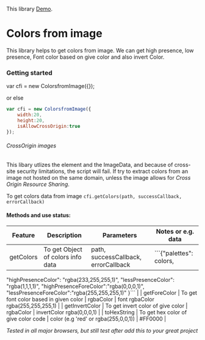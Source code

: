This library [Demo](https://pages.github.com/).
# Colors from image
This library helps to get colors from image. We can get high presence, low presence, Font color based on give color and also invert Color.

### Getting started

var cfi = new ColorsfromImage({});

or else
```javascript
var cfi = new ColorsfromImage({
    width:20,
    height:20,
    isAllowCrossOrigin:true
});
```

###### CrossOrigin images
This libary utlizes the <canvas> element and the ImageData, and because of cross-site security limitations, the script will fail. If try to extract colors from an image not hosted on the same domain, unless the image allows for *Cross Origin Resource Sharing*.

To get colors data from image `cfi.getColors(path, successCallback, errorCallback)`

#### Methods and use status:

| Feature          | Description                               | Parameters                            | Notes or e.g. data                     |
|------------------|-------------------------------------------|---------------------------------------|----------------------------------------|
| getColors        | To get Object of colors info data         | path, successCallback, errorCallback  | ```{"palettes": colors,
"highPresenceColor": "rgba(233,255,255,1)",
"lessPresenceColor": "rgba(1,1,1,1)",
"highPresenceForeColor":"rgba(0,0,0,1)",
"lessPresenceForeColor":"rgba(255,255,255,1)" }``` |
| getForeColor     | To get font color based in given color    | rgbaColor                             |  font rgbaColor    rgba(255,255,255,1) |
| getInvertColor   | To get invert color of give color         | rgbaColor                             |  invertColor rgba(0,0,0,1)             |
| toHexString      | To get hex color of give color code       | color (e.g 'red' or rgba(255,0,0,1))  |  #FF0000                               |


*Tested in all major browsers, but still test after add this to your great project*
